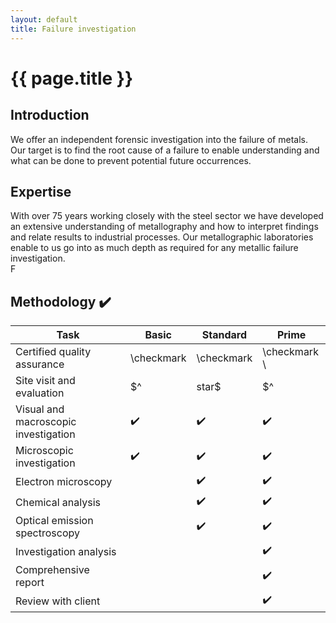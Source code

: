 ```yaml
---
layout: default
title: Failure investigation
---
```


# {{ page.title }}

## Introduction 

We offer an independent forensic investigation into the failure of metals.  Our target is to find the root cause of a failure to enable understanding and what can be done to prevent potential future occurrences. 

## Expertise 

With over 75 years working closely with the steel sector we have developed an extensive understanding of metallography and how to interpret findings and relate results to industrial processes.  Our metallographic laboratories enable to us go into as much depth as required for any metallic failure investigation.  
F
## Methodology :heavy_check_mark:

| Task | Basic | Standard | Prime |
| --- | --- | --- | --- |
| Certified quality assurance | \checkmark | \checkmark | \checkmark \\
| Site visit and evaluation | $^|star$ | $^|star$ | :heavy_check_mark: ||
| Visual and macroscopic investigation | :heavy_check_mark: | :heavy_check_mark: | :heavy_check_mark: ||
| Microscopic investigation | :heavy_check_mark: | :heavy_check_mark: | :heavy_check_mark: ||
| Electron microscopy | | :heavy_check_mark: | :heavy_check_mark: ||
| Chemical analysis | | :heavy_check_mark: | :heavy_check_mark: ||
| Optical emission spectroscopy | | :heavy_check_mark: | :heavy_check_mark: ||
| Investigation analysis | | | :heavy_check_mark: ||
| Comprehensive report | | | :heavy_check_mark: || 
| Review with client | | | :heavy_check_mark: ||
